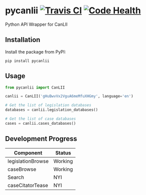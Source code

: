 pycanlii [![Travis CI][travis-badge]][travis] [![Code Health][landscape-badge]][landscape]
========

Python API Wrapper for CanLII

## Installation

Install the package from PyPI:

    pip install pycanlii

## Usage

```python
from pycanlii import CanLII

canlii = CanLII('gHuBwvVx2VguA6meMfuXHGmy', language='en')

# Get the list of legislation databases
databases = canlii.legislation_databases()

# Get the list of case databases
cases = canlii.cases_databases()
```

## Development Progress



Component | Status
----------|--------
legislationBrowse | Working
caseBrowse | Working
Search | NYI
caseCitatorTease| NYI


[travis-badge]:    http://img.shields.io/travis/sherlocke/pycanlii.svg?style=flat
[travis]:          https://travis-ci.org/sherlocke/pycanlii
[landscape-badge]: https://landscape.io/github/sherlocke/pycanlii/master/landscape.png?style=flat
[landscape]:       https://landscape.io/github/sherlocke/pycanlii/master
